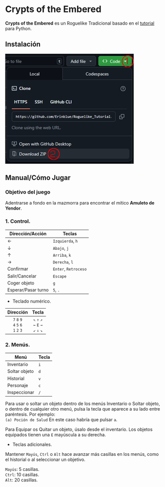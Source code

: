 # Crypts of the Embered

**Crypts of the Embered** es un Roguelike Tradicional basado en el [tutorial](https://rogueliketutorials.com/tutorials/tcod/v2/) para Python.

## Instalación
![How to install](resources/how_to_install.png)

## Manual/Cómo Jugar

### Objetivo del juego
Adentrarse a fondo en la mazmorra para encontrar el mítico **Amuleto de Yendor**.

### 1. Control.

| Dirección/Acción | Teclas |
| --- | --- |
| ← | `Izquierda`, `h` |
| ↓ | `Abajo`, `j` |
| ↑ | `Arriba`, `k` |
| → | `Derecha`, `l` |
| Confirmar | `Enter`, `Retroceso` |
| Salir/Cancelar | `Escape` |
| Coger objeto | `g` |
| Esperar/Pasar turno | `5`, `.` |

* Teclado numérico.

| Dirección | Tecla |
| :---: | :---: |
| `7` `8` `9`<br>`4` `5` `6`<br>`1` `2` `3` | `↖` `↑` `↗`<br>`←` `E` `→`<br>`↙` `↓` `↘` |

### 2. Menús.

| Menú | Tecla |
| --- | --- |
| Inventario | `i` |
| Soltar objeto | `d` |
| Historial | `v` |
| Personaje | `c` |
| Inspeccionar | `/` |

Para usar o soltar un objeto dentro de los menús Inventario o Soltar objeto, o dentro de cualquier otro menú, pulsa la tecla que aparece a su lado entre paréntesis. Por ejemplo:
<br>`(a) Poción de Salud` En este caso habría que pulsar `a`.

Para Equipar os Quitar un objeto, úsalo desde el inventario. Los objetos equipados tienen una `E` mayúscula a su derecha.

* Teclas adicionales.

Mantener `Mayús`, `Ctrl` o `Alt` hace avanzar más casillas en los menús, como el historial o al seleccionar un objetivo.

`Mayús`: 5 casillas.<br>
`Ctrl`: 10 casillas.<br>
`Alt`: 20 casillas.

